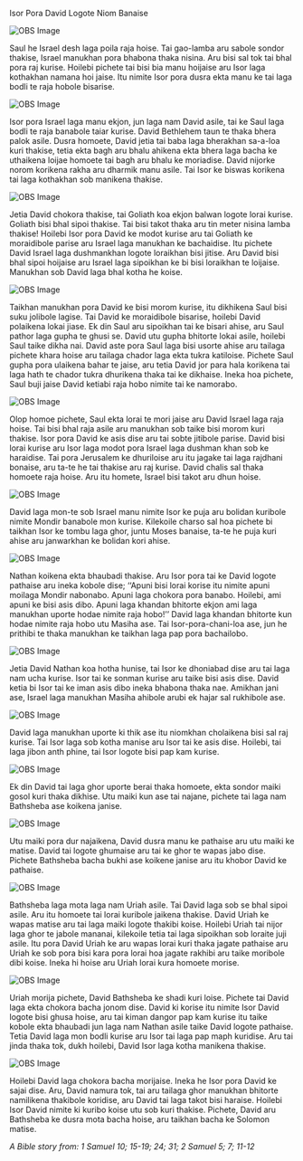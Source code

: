 Isor Pora David Logote Niom Banaise

![OBS Image](https://cdn.door43.org/obs/jpg/360px/obs-en-17-01.jpg)

Saul he Israel desh laga poila raja hoise. Tai gao-lamba aru sabole sondor thakise, Israel manukhan pora bhabona thaka nisina. Aru bisi sal tok tai bhal pora raj kurise. Hoilebi pichete tai bisi bia manu hoijaise aru Isor laga kothakhan namana hoi jaise. Itu nimite Isor pora dusra ekta manu ke tai laga bodli te raja hobole bisarise. 

![OBS Image](https://cdn.door43.org/obs/jpg/360px/obs-en-17-02.jpg)

Isor pora Israel laga manu ekjon, jun laga nam David asile, tai ke Saul laga bodli te raja banabole taiar kurise. David Bethlehem taun te thaka bhera palok asile.  Dusra homoete, David jetia tai baba laga bherakhan sa-a-loa kuri thakise, tetia ekta bagh aru bhalu ahikena ekta bhera laga bacha ke uthaikena loijae homoete tai bagh aru bhalu ke moriadise. David nijorke norom korikena rakha aru dharmik manu asile. Tai Isor ke biswas korikena tai laga kothakhan sob manikena thakise.

![OBS Image](https://cdn.door43.org/obs/jpg/360px/obs-en-17-03.jpg)

Jetia David chokora thakise, tai Goliath koa ekjon balwan logote lorai kurise. Goliath bisi bhal sipoi thakise. Tai bisi takot thaka aru tin meter nisina lamba thakise! Hoilebi Isor pora David ke modot kurise aru tai Goliath ke moraidibole parise aru Israel laga manukhan ke bachaidise.  Itu pichete David Israel laga dushmankhan logote loraikhan bisi jitise. Aru David bisi bhal sipoi hoijaise aru Israel laga sipoikhan ke bi bisi loraikhan te loijaise. Manukhan sob David laga bhal kotha he koise.  

![OBS Image](https://cdn.door43.org/obs/jpg/360px/obs-en-17-04.jpg)

Taikhan manukhan pora David ke bisi morom kurise, itu dikhikena Saul bisi suku jolibole lagise.  Tai David ke moraidibole bisarise, hoilebi David polaikena lokai jiase.  Ek din Saul aru sipoikhan tai ke bisari ahise, aru Saul pathor laga gupha te ghusi se. David utu gupha bhitorte lokai asile, hoilebi Saul taike dikha nai.  David aste pora Saul laga bisi usorte ahise aru tailaga pichete khara hoise aru tailaga chador laga ekta tukra katiloise. Pichete Saul gupha pora ulaikena bahar te jaise, aru tetia David jor para hala korikena tai laga hath te chador tukra dhurikena thaka tai ke dikhaise.  Ineka hoa pichete, Saul buji jaise David ketiabi raja hobo nimite tai ke namorabo. 

![OBS Image](https://cdn.door43.org/obs/jpg/360px/obs-en-17-05.jpg)

Olop homoe pichete, Saul ekta lorai te mori jaise aru David Israel laga raja hoise. Tai bisi bhal raja asile aru manukhan sob taike bisi morom kuri thakise.  Isor pora David ke asis dise aru tai sobte jitibole parise.  David bisi lorai kurise aru Isor laga modot pora Israel laga dushman khan sob ke haraidise. Tai pora Jerusalem ke dhuriloise aru itu jagake tai laga rajdhani bonaise, aru ta-te he tai thakise aru raj kurise. David chalis sal thaka homoete raja hoise.   Aru itu homete, Israel bisi takot aru dhun hoise.  

![OBS Image](https://cdn.door43.org/obs/jpg/360px/obs-en-17-06.jpg)

David laga mon-te sob Israel manu nimite Isor ke puja aru bolidan kuribole nimite Mondir banabole mon kurise. Kilekoile charso sal hoa pichete bi taikhan Isor ke tombu laga ghor, juntu Moses banaise, ta-te he puja kuri ahise aru janwarkhan ke bolidan kori ahise. 

![OBS Image](https://cdn.door43.org/obs/jpg/360px/obs-en-17-07.jpg)

Nathan koikena ekta bhaubadi thakise. Aru Isor pora tai ke David logote pathaise aru ineka kobole dise; ‘‘Apuni bisi lorai korise itu nimite apuni moilaga Mondir nabonabo. Apuni laga chokora pora banabo. Hoilebi, ami apuni ke bisi asis dibo. Apuni laga khandan bhitorte ekjon ami laga manukhan uporte hodae nimite raja hobo!’’ David laga khandan bhitorte kun hodae nimite raja hobo utu Masiha ase. Tai Isor-pora-chani-loa ase, jun he prithibi te thaka manukhan ke taikhan laga pap pora bachailobo. 

![OBS Image](https://cdn.door43.org/obs/jpg/360px/obs-en-17-08.jpg)

Jetia David Nathan koa hotha hunise, tai Isor ke dhoniabad dise aru tai laga nam ucha kurise. Isor tai ke sonman kurise aru taike bisi asis dise. David ketia bi Isor tai ke iman asis dibo ineka bhabona thaka nae. Amikhan jani ase, Israel laga manukhan Masiha ahibole arubi ek hajar sal rukhibole ase. 

![OBS Image](https://cdn.door43.org/obs/jpg/360px/obs-en-17-09.jpg)

David laga manukhan uporte ki thik ase itu niomkhan cholaikena bisi sal raj kurise. Tai Isor laga sob kotha manise aru Isor tai ke asis dise. Hoilebi, tai laga jibon anth phine, tai Isor logote bisi pap kam kurise. 

![OBS Image](https://cdn.door43.org/obs/jpg/360px/obs-en-17-10.jpg)

Ek din David tai laga ghor uporte berai thaka homoete, ekta sondor maiki gosol kuri thaka dikhise. Utu maiki kun ase tai najane, pichete tai laga nam Bathsheba ase koikena janise. 

![OBS Image](https://cdn.door43.org/obs/jpg/360px/obs-en-17-11.jpg)

Utu maiki pora dur najaikena, David dusra manu ke pathaise aru utu maiki ke matise. David tai logote ghumaise aru tai ke ghor te wapas jabo dise. Pichete Bathsheba bacha bukhi ase koikene janise aru itu khobor David ke pathaise. 

![OBS Image](https://cdn.door43.org/obs/jpg/360px/obs-en-17-12.jpg)

Bathsheba laga mota laga nam Uriah asile. Tai David laga sob se bhal sipoi asile. Aru itu homoete tai lorai kuribole jaikena thakise. David Uriah ke wapas matise aru tai laga maiki logote thakibi koise.  Hoilebi Uriah tai nijor laga ghor te jabole mananai, kilekoile tetia tai laga sipoikhan sob loraite juji asile. Itu pora David Uriah ke aru wapas lorai kuri thaka jagate pathaise aru Uriah ke sob pora bisi kara pora lorai hoa jagate rakhibi aru taike moribole dibi koise. Ineka hi hoise aru Uriah lorai kura homoete morise. 

![OBS Image](https://cdn.door43.org/obs/jpg/360px/obs-en-17-13.jpg)

Uriah morija pichete, David Bathsheba ke shadi kuri loise. Pichete tai David laga ekta chokora bacha jonom dise. David ki korise itu nimite Isor David logote bisi ghusa hoise, aru tai kiman dangor pap kam kurise itu taike kobole ekta bhaubadi jun laga nam Nathan asile taike David logote pathaise. Tetia David laga mon bodli kurise aru Isor tai laga pap maph kuridise.  Aru tai jinda thaka tok, dukh hoilebi, David Isor laga kotha manikena thakise. 

![OBS Image](https://cdn.door43.org/obs/jpg/360px/obs-en-17-14.jpg)

Hoilebi David laga chokora bacha morijaise.  Ineka he Isor pora David ke sajai dise. Aru, David namura tok, tai aru tailaga ghor manukhan bhitorte namilikena thakibole koridise, aru David tai laga takot bisi haraise. Hoilebi Isor David nimite ki kuribo koise utu sob kuri thakise. Pichete, David aru Bathsheba ke dusra mota bacha hoise, aru taikhan bacha ke Solomon matise. 

_A Bible story from: 1 Samuel 10; 15-19; 24; 31; 2 Samuel 5; 7; 11-12_

